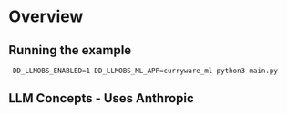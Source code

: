 # Overview

## Running the example

```
 DD_LLMOBS_ENABLED=1 DD_LLMOBS_ML_APP=curryware_ml python3 main.py
```

## LLM Concepts - Uses Anthropic

### 